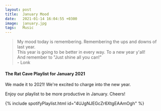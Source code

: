 ```yaml
---
layout: post
title:  January Mood
date:   2021-01-14 16:04:55 +0300
image:  january.jpg
tags:   Music
---
```


> My mood today is remembering. Remembering the ups and downs of last year. <br>This year is going to be better in every way. To a new year y'all! <br>And remember to "Just shine all you can!"<br> - Lonk


#### The Rat Cave Playlist for January 2021

We made it to 2021! We're excited to charge into the new year. 

Enjoy our playlist to be more productive in January. Cheers!

{% include spotifyPlaylist.html id="4UJgNJEGcZr6XtgEAAmOgh" %}
